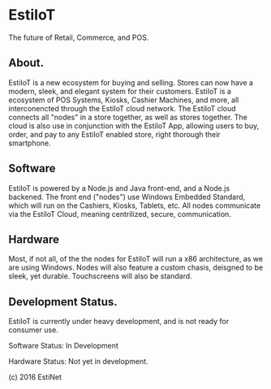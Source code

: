 # EstiIoT
The future of Retail, Commerce, and POS.

## About.
EstiIoT is a new ecosystem for buying and selling. Stores can now have a modern, sleek, and elegant system for their customers. EstiIoT is a ecosystem of POS Systems, Kiosks, Cashier Machines, and more, all interconencted through the EstiIoT cloud network. The EstiIoT cloud connects all "nodes" in a store together, as well as stores together. The cloud is also use in conjunction with the EstiIoT App, allowing users to buy, order, and pay to any EstiIoT enabled store, right thorough their smartphone.

## Software
EstiIoT is powered by a Node.js and Java front-end, and a Node.js backened. The front end ("nodes") use Windows Embedded Standard, which will run on the Cashiers, Kiosks, Tablets, etc. All nodes communicate via the EstiIoT Cloud, meaning centrilized, secure, communication.

## Hardware
Most, if not all, of the the nodes for EstiIoT will run a x86 architecture, as we are using Windows. Nodes will also feature a custom chasis, deisgned to be sleek, yet durable. Touchscreens will also be standard.

## Development Status.
EstiIoT is currently under heavy development, and is not ready for consumer use.

Software Status: In Development

Hardware Status: Not yet in development.


(c) 2016 EstiNet
